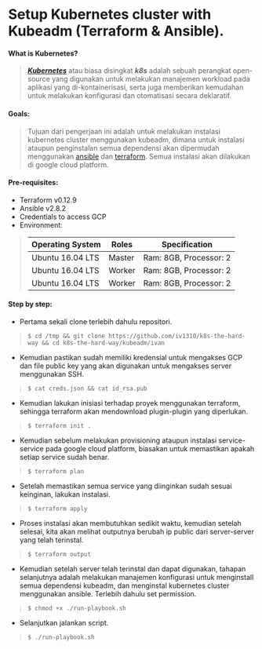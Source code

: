 # Setup Kubernetes cluster with Kubeadm (Terraform & Ansible).

#### What is Kubernetes?
> ***[Kubernetes](https://kubernetes.io/docs/concepts/overview/what-is-kubernetes/)*** atau biasa disingkat ***k8s*** adalah sebuah perangkat open-source yang digunakan untuk melakukan manajemen workload pada aplikasi yang di-kontainerisasi, serta juga memberikan kemudahan untuk melakukan konfigurasi dan otomatisasi secara deklaratif.   

#### Goals:
> Tujuan dari pengerjaan ini adalah untuk melakukan instalasi kubernetes cluster menggunakan kubeadm, dimana untuk instalasi ataupun penginstalan semua dependensi akan dipermudah menggunakan [ansible](https://docs.ansible.com/ansible/latest/index.html) dan [terraform](https://www.terraform.io/intro/index.html). Semua instalasi akan dilakukan di google cloud platform.

#### Pre-requisites:
* Terraform v0.12.9
* Ansible v2.8.2
* Credentials to access GCP
* Environment:  
> | Operating System | Roles | Specification|  
> |---|---|---|  
> | Ubuntu 16.04 LTS | Master | Ram: 8GB, Processor: 2 |
> | Ubuntu 16.04 LTS | Worker | Ram: 8GB, Processor: 2 |
> | Ubuntu 16.04 LTS | Worker | Ram: 8GB, Processor: 2 |

#### Step by step:
* Pertama sekali clone terlebih dahulu repositori.   
> `$ cd /tmp && git clone https://github.com/iv1310/k8s-the-hard-way && cd k8s-the-hard-way/kubeadm/ivan`
* Kemudian pastikan sudah memiliki kredensial untuk mengakses GCP dan file public key yang akan digunakan untuk mengakses server menggunakan SSH.   
> `$ cat creds.json && cat id_rsa.pub`   
* Kemudian lakukan inisiasi terhadap proyek menggunakan terraform, sehingga terraform akan mendownload plugin-plugin yang diperlukan.
> `$ terraform init .`
* Kemudian sebelum melakukan provisioning ataupun instalasi service-service pada google cloud platform, biasakan untuk memastikan apakah setiap service sudah benar.
> `$ terraform plan`
* Setelah memastikan semua service yang diinginkan sudah sesuai keinginan, lakukan instalasi.
> `$ terraform apply`
* Proses instalasi akan membutuhkan sedikit waktu, kemudian setelah selesai, kita akan melihat outputnya berubah ip public dari server-server yang telah terinstal.
> `$ terraform output`
* Kemudian setelah server telah terinstal dan dapat digunakan, tahapan selanjutnya adalah melakukan manajemen konfigurasi untuk menginstall semua dependensi kubeadm, dan menginstal kubernetes cluster menggunakan ansible. Terlebih dahulu set permission.
> `$ chmod +x ./run-playbook.sh`
* Selanjutkan jalankan script.
> `$ ./run-playbook.sh`
